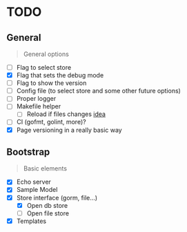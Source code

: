 # TODO

## General
> General options
- [ ] Flag to select store
- [x] Flag that sets the debug mode
- [ ] Flag to show the version
- [ ] Config file (to select store and some other future options)
- [ ] Proper logger
- [ ] Makefile helper
  - [ ] Reload if files changes [idea](https://medium.com/@olebedev/live-code-reloading-for-golang-web-projects-in-19-lines-8b2e8777b1ea#.gok9azrg4)
- [ ] CI (gofmt, golint, more)?
- [x] Page versioning in a really basic way

## Bootstrap
> Basic elements
- [x] Echo server
- [x] Sample Model
- [x] Store interface (gorm, file...)
    - [x] Open db store
    - [ ] Open file store
- [x] Templates
